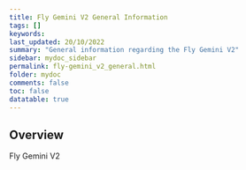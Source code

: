 ```yaml
---
title: Fly Gemini V2 General Information
tags: []
keywords: 
last_updated: 20/10/2022
summary: "General information regarding the Fly Gemini V2"
sidebar: mydoc_sidebar
permalink: fly-gemini_v2_general.html
folder: mydoc
comments: false
toc: false
datatable: true
---
```

## Overview
Fly Gemini V2
